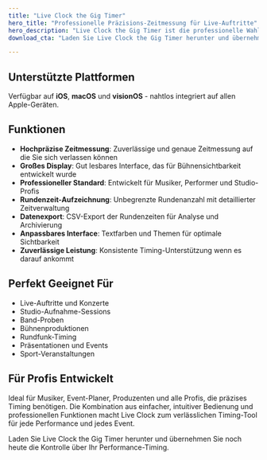 ```yaml
---
title: "Live Clock the Gig Timer"
hero_title: "Professionelle Präzisions-Zeitmessung für Live-Auftritte"
hero_description: "Live Clock the Gig Timer ist die professionelle Wahl für präzises Zeitmanagement bei Live-Auftritten, Aufnahme-Sessions und Proben."
download_cta: "Laden Sie Live Clock the Gig Timer herunter und übernehmen Sie noch heute die Kontrolle über Ihr Performance-Timing."

---
```


## Unterstützte Plattformen

Verfügbar auf **iOS**, **macOS** und **visionOS** - nahtlos integriert auf allen Apple-Geräten.

## Funktionen

- **Hochpräzise Zeitmessung**: Zuverlässige und genaue Zeitmessung auf die Sie sich verlassen können
- **Großes Display**: Gut lesbares Interface, das für Bühnensichtbarkeit entwickelt wurde
- **Professioneller Standard**: Entwickelt für Musiker, Performer und Studio-Profis
- **Rundenzeit-Aufzeichnung**: Unbegrenzte Rundenanzahl mit detaillierter Zeitverwaltung
- **Datenexport**: CSV-Export der Rundenzeiten für Analyse und Archivierung
- **Anpassbares Interface**: Textfarben und Themen für optimale Sichtbarkeit
- **Zuverlässige Leistung**: Konsistente Timing-Unterstützung wenn es darauf ankommt

## Perfekt Geeignet Für

- Live-Auftritte und Konzerte
- Studio-Aufnahme-Sessions
- Band-Proben
- Bühnenproduktionen
- Rundfunk-Timing
- Präsentationen und Events
- Sport-Veranstaltungen

## Für Profis Entwickelt

Ideal für Musiker, Event-Planer, Produzenten und alle Profis, die präzises Timing benötigen. Die Kombination aus einfacher, intuitiver Bedienung und professionellen Funktionen macht Live Clock zum verlässlichen Timing-Tool für jede Performance und jedes Event.

Laden Sie Live Clock the Gig Timer herunter und übernehmen Sie noch heute die Kontrolle über Ihr Performance-Timing.
